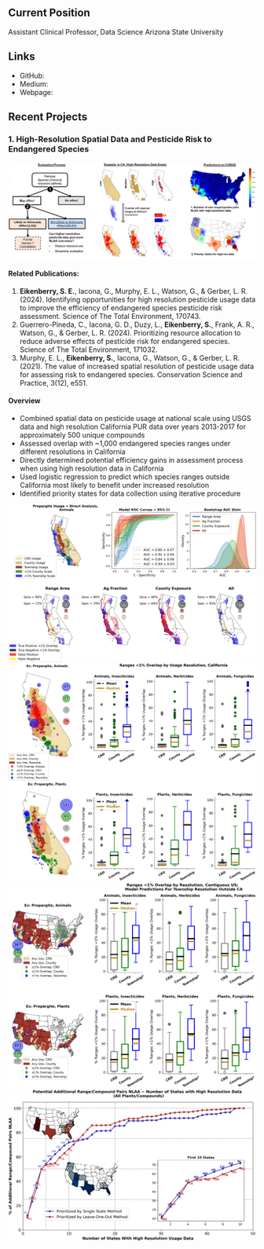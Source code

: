 
## Current Position

Assistant Clinical Professor, Data Science
Arizona State University

## Links

- GitHub:
- Medium:
- Webpage:

## Recent Projects

### 1. High-Resolution Spatial Data and Pesticide Risk to Endangered Species

![](/images/pesticide_graphical_abstract.png)

#### Related Publications:

1. **Eikenberry, S. E.**, Iacona, G., Murphy, E. L., Watson, G., & Gerber, L. R. (2024). Identifying opportunities for high resolution pesticide usage data to improve the efficiency of endangered species pesticide risk assessment. Science of The Total Environment, 170743.
2. Guerrero-Pineda, C., Iacona, G. D., Duzy, L., **Eikenberry, S.**, Frank, A. R., Watson, G., & Gerber, L. R. (2024). Prioritizing resource allocation to reduce adverse effects of pesticide risk for endangered species. Science of The Total Environment, 171032.
3. Murphy, E. L., **Eikenberry, S.**, Iacona, G., Watson, G., & Gerber, L. R. (2021). The value of increased spatial resolution of pesticide usage data for assessing risk to endangered species. Conservation Science and Practice, 3(12), e551.

#### Overview

- Combined spatial data on pesticide usage at national scale using USGS data and high resolution California PUR data over years 2013-2017 for approximately 500 unique compounds
- Assessed overlap with ~1,000 endangered species ranges under different resolutions in California
- Directly determined potential efficiency gains in assessment process when using high resolution data in California
- Used logistic regression to predict which species ranges outside California most likely to benefit under increased resolution
- Identified priority states for data collection using iterative procedure

![](https://github.com/seikenberry1/Simple_Portfolio/blob/main/images/Classifier_propargite_animals.png)
![](https://github.com/seikenberry1/Simple_Portfolio/blob/main/images/Township_CA_animals_plants.png)
![](https://github.com/seikenberry1/Simple_Portfolio/blob/main/images/Contiguous_US_Predicted_Results.png)
![](https://github.com/seikenberry1/Simple_Portfolio/blob/main/images/State_Priority_Curve_plants.png)
